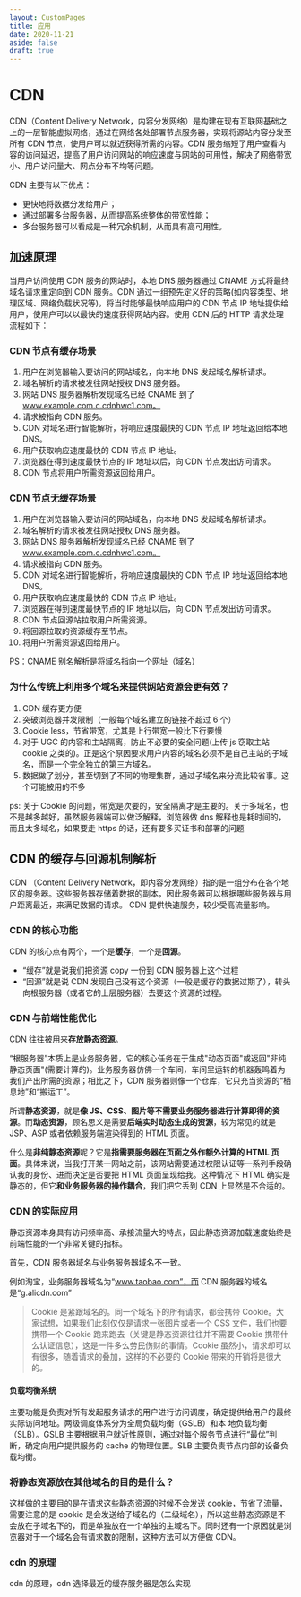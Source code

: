 ```yaml
---
layout: CustomPages
title: 应用
date: 2020-11-21
aside: false
draft: true
---
```


# CDN

CDN（Content Delivery Network，内容分发网络）是构建在现有互联网基础之上的一层智能虚拟网络，通过在网络各处部署节点服务器，实现将源站内容分发至所有 CDN 节点，使用户可以就近获得所需的内容。CDN 服务缩短了用户查看内容的访问延迟，提高了用户访问网站的响应速度与网站的可用性，解决了网络带宽小、用户访问量大、网点分布不均等问题。

CDN 主要有以下优点：

- 更快地将数据分发给用户；
- 通过部署多台服务器，从而提高系统整体的带宽性能；
- 多台服务器可以看成是一种冗余机制，从而具有高可用性。

## 加速原理

当用户访问使用 CDN 服务的网站时，本地 DNS 服务器通过 CNAME 方式将最终域名请求重定向到 CDN 服务。CDN 通过一组预先定义好的策略(如内容类型、地理区域、网络负载状况等)，将当时能够最快响应用户的 CDN 节点 IP 地址提供给用户，使用户可以以最快的速度获得网站内容。使用 CDN 后的 HTTP 请求处理流程如下：

### CDN 节点有缓存场景

1. 用户在浏览器输入要访问的网站域名，向本地 DNS 发起域名解析请求。
2. 域名解析的请求被发往网站授权 DNS 服务器。
3. 网站 DNS 服务器解析发现域名已经 CNAME 到了 www.example.com.c.cdnhwc1.com。
4. 请求被指向 CDN 服务。
5. CDN 对域名进行智能解析，将响应速度最快的 CDN 节点 IP 地址返回给本地 DNS。
6. 用户获取响应速度最快的 CDN 节点 IP 地址。
7. 浏览器在得到速度最快节点的 IP 地址以后，向 CDN 节点发出访问请求。
8. CDN 节点将用户所需资源返回给用户。

### CDN 节点无缓存场景

1. 用户在浏览器输入要访问的网站域名，向本地 DNS 发起域名解析请求。
2. 域名解析的请求被发往网站授权 DNS 服务器。
3. 网站 DNS 服务器解析发现域名已经 CNAME 到了 www.example.com.c.cdnhwc1.com。
4. 请求被指向 CDN 服务。
5. CDN 对域名进行智能解析，将响应速度最快的 CDN 节点 IP 地址返回给本地 DNS。
6. 用户获取响应速度最快的 CDN 节点 IP 地址。
7. 浏览器在得到速度最快节点的 IP 地址以后，向 CDN 节点发出访问请求。
8. CDN 节点回源站拉取用户所需资源。
9. 将回源拉取的资源缓存至节点。
10. 将用户所需资源返回给用户。

PS：CNAME 别名解析是将域名指向一个网址（域名）

### 为什么传统上利用多个域名来提供网站资源会更有效？

1. CDN 缓存更方便
2. 突破浏览器并发限制（一般每个域名建立的链接不超过 6 个）
3. Cookie less，节省带宽，尤其是上行带宽一般比下行要慢
4. 对于 UGC 的内容和主站隔离，防止不必要的安全问题(上传 js 窃取主站 cookie 之类的)。正是这个原因要求用户内容的域名必须不是自己主站的子域名，而是一个完全独立的第三方域名。
5. 数据做了划分，甚至切到了不同的物理集群，通过子域名来分流比较省事。这个可能被用的不多

ps:
关于 Cookie 的问题，带宽是次要的，安全隔离才是主要的。关于多域名，也不是越多越好，虽然服务器端可以做泛解释，浏览器做 dns 解释也是耗时间的，而且太多域名，如果要走 https 的话，还有要多买证书和部署的问题

## CDN 的缓存与回源机制解析

CDN （Content Delivery Network，即内容分发网络）指的是一组分布在各个地区的服务器。这些服务器存储着数据的副本，因此服务器可以根据哪些服务器与用户距离最近，来满足数据的请求。 CDN 提供快速服务，较少受高流量影响。

### CDN 的核心功能

CDN 的核心点有两个，一个是**缓存**，一个是**回源**。

- “缓存”就是说我们把资源 copy 一份到 CDN 服务器上这个过程
- “回源”就是说 CDN 发现自己没有这个资源（一般是缓存的数据过期了），转头向根服务器（或者它的上层服务器）去要这个资源的过程。

### CDN 与前端性能优化

CDN 往往被用来**存放静态资源**。

“根服务器”本质上是业务服务器，它的核心任务在于生成"动态页面"或返回"非纯静态页面"(需要计算的)。业务服务器仿佛一个车间，车间里运转的机器轰鸣着为我们产出所需的资源；相比之下，CDN 服务器则像一个仓库，它只充当资源的“栖息地”和“搬运工”。

所谓**静态资源**，就是**像 JS、CSS、图片等不需要业务服务器进行计算即得的资源**。而**动态资源**，顾名思义是需要**后端实时动态生成的资源**，较为常见的就是 JSP、ASP 或者依赖服务端渲染得到的 HTML 页面。

什么是**非纯静态资源**呢？它是**指需要服务器在页面之外作额外计算的 HTML 页面**。具体来说，当我打开某一网站之前，该网站需要通过权限认证等一系列手段确认我的身份、进而决定是否要把 HTML 页面呈现给我。这种情况下 HTML 确实是静态的，但它**和业务服务器的操作耦合**，我们把它丢到 CDN 上显然是不合适的。

### CDN 的实际应用

静态资源本身具有访问频率高、承接流量大的特点，因此静态资源加载速度始终是前端性能的一个非常关键的指标。

首先，CDN 服务器域名与业务服务器域名不一致。

例如淘宝，业务服务器域名为“www.taobao.com”，而 CDN 服务器的域名是“g.alicdn.com”

> Cookie 是紧跟域名的。同一个域名下的所有请求，都会携带 Cookie。大家试想，如果我们此刻仅仅是请求一张图片或者一个 CSS 文件，我们也要携带一个 Cookie 跑来跑去（关键是静态资源往往并不需要 Cookie 携带什么认证信息），这是一件多么劳民伤财的事情。Cookie 虽然小，请求却可以有很多，随着请求的叠加，这样的不必要的 Cookie 带来的开销将是很大的。

#### 负载均衡系统

主要功能是负责对所有发起服务请求的用户进行访问调度，确定提供给用户的最终实际访问地址。两级调度体系分为全局负载均衡（GSLB）和本 地负载均衡（SLB）。GSLB 主要根据用户就近性原则，通过对每个服务节点进行“最优”判断，确定向用户提供服务的 cache 的物理位置。SLB 主要负责节点内部的设备负载均衡。

### 将静态资源放在其他域名的目的是什么？

这样做的主要目的是在请求这些静态资源的时候不会发送 cookie，节省了流量，需要注意的是 cookie 是会发送给子域名的（二级域名），所以这些静态资源是不会放在子域名下的，而是单独放在一个单独的主域名下。同时还有一个原因就是浏览器对于一个域名会有请求数的限制，这种方法可以方便做 CDN。

### cdn 的原理

cdn 的原理，cdn 选择最近的缓存服务器是怎么实现
